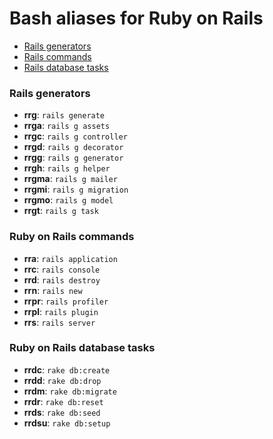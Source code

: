 # Bash aliases for Ruby on Rails #

- [Rails generators](#rails-generators)
- [Rails commands](#rails-commands)
- [Rails database tasks](#rails-database-tasks)

### Rails generators ###
- **rrg**: `rails generate`
- **rrga**: `rails g assets`
- **rrgc**: `rails g controller`
- **rrgd**: `rails g decorator`
- **rrgg**: `rails g generator`
- **rrgh**: `rails g helper`
- **rrgma**: `rails g mailer`
- **rrgmi**: `rails g migration`
- **rrgmo**: `rails g model`
- **rrgt**: `rails g task`

### Ruby on Rails commands ###
- **rra**: `rails application`
- **rrc**: `rails console`
- **rrd**: `rails destroy`
- **rrn**: `rails new`
- **rrpr**: `rails profiler`
- **rrpl**: `rails plugin`
- **rrs**: `rails server`

### Ruby on Rails database tasks ###
- **rrdc**: `rake db:create`
- **rrdd**: `rake db:drop`
- **rrdm**: `rake db:migrate`
- **rrdr**: `rake db:reset`
- **rrds**: `rake db:seed`
- **rrdsu**: `rake db:setup`
